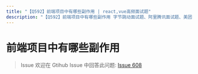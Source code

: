 ```yaml
---
title: "【Q592】前端项目中有哪些副作用 | react,vue高频面试题"
description: "【Q592】前端项目中有哪些副作用 字节跳动面试题、阿里腾讯面试题、美团小米面试题。"
---
```


# 前端项目中有哪些副作用

> Issue
> 欢迎在 Gtihub Issue 中回答此问题: [Issue 608](https://github.com/shfshanyue/Daily-Question/issues/608)
